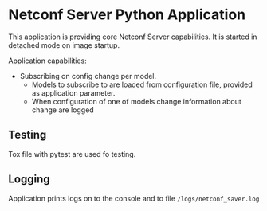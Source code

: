 # Netconf Server Python Application
This application is providing core Netconf Server capabilities.
It is started in detached mode on image startup.

Application capabilities:
 - Subscribing on config change per model.
   - Models to subscribe to are loaded from configuration file, 
     provided as application parameter.
   - When configuration of one of models change
     information about change are logged 


## Testing
Tox file with pytest are used fo testing. 

## Logging
Application prints logs on to the console and to file `/logs/netconf_saver.log`
